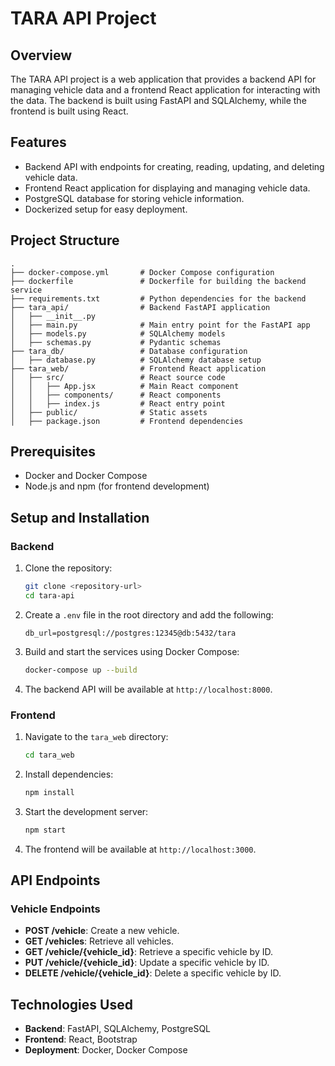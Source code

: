 # TARA API Project

## Overview
The TARA API project is a web application that provides a backend API for managing vehicle data and a frontend React application for interacting with the data. The backend is built using FastAPI and SQLAlchemy, while the frontend is built using React.

## Features
- Backend API with endpoints for creating, reading, updating, and deleting vehicle data.
- Frontend React application for displaying and managing vehicle data.
- PostgreSQL database for storing vehicle information.
- Dockerized setup for easy deployment.

## Project Structure
```
.
├── docker-compose.yml       # Docker Compose configuration
├── dockerfile               # Dockerfile for building the backend service
├── requirements.txt         # Python dependencies for the backend
├── tara_api/                # Backend FastAPI application
│   ├── __init__.py
│   ├── main.py              # Main entry point for the FastAPI app
│   ├── models.py            # SQLAlchemy models
│   ├── schemas.py           # Pydantic schemas
├── tara_db/                 # Database configuration
│   ├── database.py          # SQLAlchemy database setup
├── tara_web/                # Frontend React application
│   ├── src/                 # React source code
│   │   ├── App.jsx          # Main React component
│   │   ├── components/      # React components
│   │   ├── index.js         # React entry point
│   ├── public/              # Static assets
│   ├── package.json         # Frontend dependencies
```

## Prerequisites
- Docker and Docker Compose
- Node.js and npm (for frontend development)

## Setup and Installation

### Backend
1. Clone the repository:
   ```bash
   git clone <repository-url>
   cd tara-api
   ```
2. Create a `.env` file in the root directory and add the following:
   ```env
   db_url=postgresql://postgres:12345@db:5432/tara
   ```
3. Build and start the services using Docker Compose:
   ```bash
   docker-compose up --build
   ```
4. The backend API will be available at `http://localhost:8000`.

### Frontend
1. Navigate to the `tara_web` directory:
   ```bash
   cd tara_web
   ```
2. Install dependencies:
   ```bash
   npm install
   ```
3. Start the development server:
   ```bash
   npm start
   ```
4. The frontend will be available at `http://localhost:3000`.

## API Endpoints

### Vehicle Endpoints
- **POST /vehicle**: Create a new vehicle.
- **GET /vehicles**: Retrieve all vehicles.
- **GET /vehicle/{vehicle_id}**: Retrieve a specific vehicle by ID.
- **PUT /vehicle/{vehicle_id}**: Update a specific vehicle by ID.
- **DELETE /vehicle/{vehicle_id}**: Delete a specific vehicle by ID.

## Technologies Used
- **Backend**: FastAPI, SQLAlchemy, PostgreSQL
- **Frontend**: React, Bootstrap
- **Deployment**: Docker, Docker Compose
